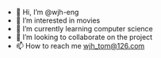 - 👋 Hi, I’m @wjh-eng
- 👀 I’m interested in movies
- 🌱 I’m currently learning computer science
- 💞️ I’m looking to collaborate on the project 
- 📫 How to reach me wjh_tom@126.com

<!---
wjh-eng/wjh-eng is a ✨ special ✨ repository because its `README.md` (this file) appears on your GitHub profile.
You can click the Preview link to take a look at your changes.
--->
